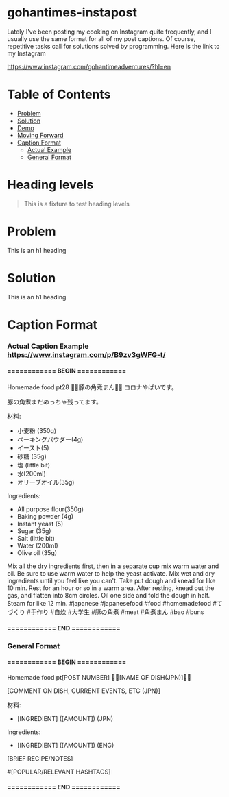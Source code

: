 # gohantimes-instapost

Lately I've been posting my cooking on Instagram quite frequently, and I usually use the same format for all of my post captions. Of course, repetitive tasks call for solutions solved by programming. 
Here is the link to my Instagram

https://www.instagram.com/gohantimeadventures/?hl=en

# Table of Contents

- [Problem](#heading)
- [Solution](#heading-1)
- [Demo]()
- [Moving Forward]()
- [Caption Format](#heading-2)
  * [Actual Example](#sub-heading-2)
  * [General Format](#sub-sub-heading-2)


# Heading levels

> This is a fixture to test heading levels

<!-- toc -->

# Problem

This is an h1 heading


# Solution

This is an h1 heading


# Caption Format


### Actual Caption Example https://www.instagram.com/p/B9zv3gWFG-t/
#### ============ BEGIN ============

Homemade food pt28
🍙🍙豚の角煮まん🍙🍙 コロナやばいです。

豚の角煮まだめっちゃ残ってます。

材料:
- 小麦粉 (350g)
- ベーキングパウダー(4g)
- イースト(5)
- 砂糖 (35g)
- 塩 (little bit)
- 水(200ml)
- オリーブオイル(35g)

Ingredients:
- All purpose flour(350g)
- Baking powder (4g)
- Instant yeast (5)
- Sugar (35g)
- Salt (little bit)
- Water (200ml)
- Olive oil (35g)

Mix all the dry ingredients first, then in a separate cup mix warm water and oil. Be sure to use warm water to help the yeast activate. Mix wet and dry ingredients until you feel like you can't. Take put dough and knead for like 10 min. Rest for an hour or so in a warm area. After resting, knead out the gas, and flatten into 8cm circles. Oil one side and fold the dough in half. Steam for like 12 min.
#japanese #japanesefood #food #homemadefood #てづくり #手作り #自炊 #大学生 #豚の角煮 #meat #角煮まん #bao #buns

#### ============ END ============


### General Format

#### ============ BEGIN ============

Homemade food pt[POST NUMBER]
🍙🍙[NAME OF DISH(JPN)]🍙🍙 

[COMMENT ON DISH, CURRENT EVENTS, ETC (JPN)]

材料:
- [INGREDIENT] ([AMOUNT]) (JPN)

Ingredients:
- [INGREDIENT] ([AMOUNT]) (ENG)

[BRiEF RECIPE/NOTES]

#[POPULAR/RELEVANT HASHTAGS]

#### ============ END ============
